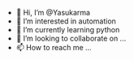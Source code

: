 - 👋 Hi, I’m @Yasukarma
- 👀 I’m interested in automation
- 🌱 I’m currently learning python
- 💞️ I’m looking to collaborate on ...
- 📫 How to reach me ...

<!---
Yasukarma/Yasukarma is a ✨ special ✨ repository because its `README.md` (this file) appears on your GitHub profile.
You can click the Preview link to take a look at your changes.
--->
